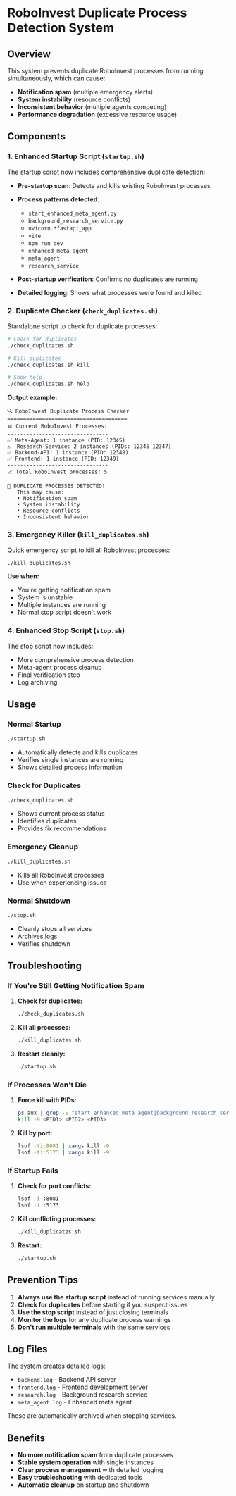 # RoboInvest Duplicate Process Detection System

## Overview

This system prevents duplicate RoboInvest processes from running simultaneously, which can cause:
- **Notification spam** (multiple emergency alerts)
- **System instability** (resource conflicts)
- **Inconsistent behavior** (multiple agents competing)
- **Performance degradation** (excessive resource usage)

## Components

### 1. Enhanced Startup Script (`startup.sh`)

The startup script now includes comprehensive duplicate detection:

- **Pre-startup scan**: Detects and kills existing RoboInvest processes
- **Process patterns detected**:
  - `start_enhanced_meta_agent.py`
  - `background_research_service.py`
  - `uvicorn.*fastapi_app`
  - `vite`
  - `npm run dev`
  - `enhanced_meta_agent`
  - `meta_agent`
  - `research_service`

- **Post-startup verification**: Confirms no duplicates are running
- **Detailed logging**: Shows what processes were found and killed

### 2. Duplicate Checker (`check_duplicates.sh`)

Standalone script to check for duplicate processes:

```bash
# Check for duplicates
./check_duplicates.sh

# Kill duplicates
./check_duplicates.sh kill

# Show help
./check_duplicates.sh help
```

**Output example:**
```
🔍 RoboInvest Duplicate Process Checker
======================================
📊 Current RoboInvest Processes:
--------------------------------
✅ Meta-Agent: 1 instance (PID: 12345)
⚠️  Research-Service: 2 instances (PIDs: 12346 12347)
✅ Backend-API: 1 instance (PID: 12348)
✅ Frontend: 1 instance (PID: 12349)
--------------------------------
📈 Total RoboInvest processes: 5

🚨 DUPLICATE PROCESSES DETECTED!
   This may cause:
   • Notification spam
   • System instability
   • Resource conflicts
   • Inconsistent behavior
```

### 3. Emergency Killer (`kill_duplicates.sh`)

Quick emergency script to kill all RoboInvest processes:

```bash
./kill_duplicates.sh
```

**Use when:**
- You're getting notification spam
- System is unstable
- Multiple instances are running
- Normal stop script doesn't work

### 4. Enhanced Stop Script (`stop.sh`)

The stop script now includes:
- More comprehensive process detection
- Meta-agent process cleanup
- Final verification step
- Log archiving

## Usage

### Normal Startup
```bash
./startup.sh
```
- Automatically detects and kills duplicates
- Verifies single instances are running
- Shows detailed process information

### Check for Duplicates
```bash
./check_duplicates.sh
```
- Shows current process status
- Identifies duplicates
- Provides fix recommendations

### Emergency Cleanup
```bash
./kill_duplicates.sh
```
- Kills all RoboInvest processes
- Use when experiencing issues

### Normal Shutdown
```bash
./stop.sh
```
- Cleanly stops all services
- Archives logs
- Verifies shutdown

## Troubleshooting

### If You're Still Getting Notification Spam

1. **Check for duplicates:**
   ```bash
   ./check_duplicates.sh
   ```

2. **Kill all processes:**
   ```bash
   ./kill_duplicates.sh
   ```

3. **Restart cleanly:**
   ```bash
   ./startup.sh
   ```

### If Processes Won't Die

1. **Force kill with PIDs:**
   ```bash
   ps aux | grep -E "start_enhanced_meta_agent|background_research_service|uvicorn|vite"
   kill -9 <PID1> <PID2> <PID3>
   ```

2. **Kill by port:**
   ```bash
   lsof -ti:8081 | xargs kill -9
   lsof -ti:5173 | xargs kill -9
   ```

### If Startup Fails

1. **Check for port conflicts:**
   ```bash
   lsof -i :8081
   lsof -i :5173
   ```

2. **Kill conflicting processes:**
   ```bash
   ./kill_duplicates.sh
   ```

3. **Restart:**
   ```bash
   ./startup.sh
   ```

## Prevention Tips

1. **Always use the startup script** instead of running services manually
2. **Check for duplicates** before starting if you suspect issues
3. **Use the stop script** instead of just closing terminals
4. **Monitor the logs** for any duplicate process warnings
5. **Don't run multiple terminals** with the same services

## Log Files

The system creates detailed logs:
- `backend.log` - Backend API server
- `frontend.log` - Frontend development server
- `research.log` - Background research service
- `meta_agent.log` - Enhanced meta agent

These are automatically archived when stopping services.

## Benefits

- **No more notification spam** from duplicate processes
- **Stable system operation** with single instances
- **Clear process management** with detailed logging
- **Easy troubleshooting** with dedicated tools
- **Automatic cleanup** on startup and shutdown 